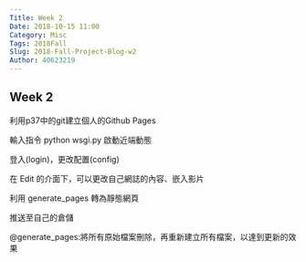 ```yaml
---
Title: Week 2
Date: 2018-10-15 11:00
Category: Misc
Tags: 2018Fall
Slug: 2018-Fall-Project-Blog-w2
Author: 40623219
---
```


Week 2
----
利用p37中的git建立個人的Github Pages

輸入指令 python wsgi.py 啟動近端動態

登入(login)，更改配置(config)

在 Edit 的介面下，可以更改自己網誌的內容、嵌入影片

利用 generate_pages 轉為靜態網頁

推送至自己的倉儲

@generate_pages:將所有原始檔案刪除，再重新建立所有檔案，以達到更新的效果
